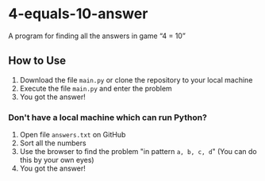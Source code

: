 # 4-equals-10-answer

A program for finding all the answers in game “4 = 10”


## How to Use

1. Download the file `main.py` or clone the repository to your local machine
2. Execute the file `main.py` and enter the problem
3. You got the answer!


### Don't have a local machine which can run Python?

1. Open file `answers.txt` on GitHub
2. Sort all the numbers
3. Use the browser to find the problem "in pattern `a, b, c, d`" (You can do this by your own eyes)
4. You got the answer!
